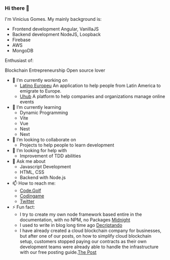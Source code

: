 ### Hi there 👋

I'm Vinicius Gomes. My mainly background is:

- Frontend development Angular, VanillaJS
- Backend development NodeJS, Loopback
- Firebase
- AWS
- MongoDB

Enthusiast of:

Blockchain
Entrepreneurship
Open source lover


- 🔭 I’m currently working on 
  - [Latino Europeu](https://latinoeuropeu.web.app/) An application to help people from Latin America to emigrate to Europe.
  - [Uhub](https://uhub.team/) A platform to help companies and organizations manage online events
- 🌱 I’m currently learning 
  - Dynamic Programming
  - Vite
  - Vue
  - Nest
  - Next   
- 👯 I’m looking to collaborate on 
  - Projects to help people to learn development  
- 🤔 I’m looking for help with 
  - Improvement of TDD abilities  
- 💬 Ask me about 
  - Javascript Development
  - HTML, CSS
  - Backend with Node.js 
- 📫 How to reach me: 
  - [Code.Golf](https://code.golf/golfers/viniciusgomes)
  - [Codingame](https://www.codingame.com/profile/0654eb679a3f1d9019ffd6e1a2f761c36818274)
  - [Twitter](https://twitter.com/Gom3sM4rcus)
- ⚡ Fun fact:
  - I try to create my own node framework based entire in the documentation, with no NPM, no Packages [Midnight](https://github.com/viniciusgomes/Midnight) 
  - I used to write in blog long time ago [Decriptando](https://decriptando.blogspot.com/)
  - I have already created a cloud blockchain company for businesses, but after one of our posts, on how to simplify cloud blockchain setup, customers stopped paying our contracts as their own development teams were already able to handle the infrastructure with our free posting guide.[The Post](https://u-engine.blogspot.com/2019/11/tutorial-aws-blockchain-configurar-pre.html)

